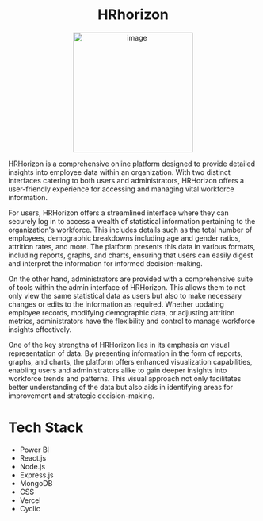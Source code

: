 <h1 align="center">HRhorizon</h1>

<div align="center">
  
<img width="242" alt="image" src="https://github.com/ShrutiGossain/HRhorizon/assets/130658216/1b5e01eb-4771-4a79-97be-9e47ecaab361">

</div>

HRHorizon is a comprehensive online platform designed to provide detailed insights into employee data within an organization. With two distinct interfaces catering to both users and administrators, HRHorizon offers a user-friendly experience for accessing and managing vital workforce information.

For users, HRHorizon offers a streamlined interface where they can securely log in to access a wealth of statistical information pertaining to the organization's workforce. This includes details such as the total number of employees, demographic breakdowns including age and gender ratios, attrition rates, and more. The platform presents this data in various formats, including reports, graphs, and charts, ensuring that users can easily digest and interpret the information for informed decision-making.

On the other hand, administrators are provided with a comprehensive suite of tools within the admin interface of HRHorizon. This allows them to not only view the same statistical data as users but also to make necessary changes or edits to the information as required. Whether updating employee records, modifying demographic data, or adjusting attrition metrics, administrators have the flexibility and control to manage workforce insights effectively.

One of the key strengths of HRHorizon lies in its emphasis on visual representation of data. By presenting information in the form of reports, graphs, and charts, the platform offers enhanced visualization capabilities, enabling users and administrators alike to gain deeper insights into workforce trends and patterns. This visual approach not only facilitates better understanding of the data but also aids in identifying areas for improvement and strategic decision-making.

# Tech Stack
<ul>
  <li>Power BI</li>
  <li>React.js</li>
  <li>Node.js</li>
  <li>Express.js</li>
  <li>MongoDB</li>
  <li>CSS</li>
  <li>Vercel</li>
  <li>Cyclic</li>
</ul>
